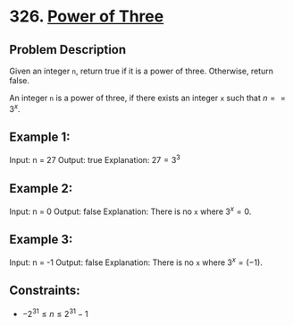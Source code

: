 # 326. [Power of Three](https://leetcode.com/problems/power-of-three/description/)

## Problem Description

Given an integer `n`, return true if it is a power of three. Otherwise, return false.

An integer `n` is a power of three, if there exists an integer `x` such that $n == 3^x$.

## Example 1:

Input: n = 27
Output: true
Explanation: $27 = 3^3$

## Example 2:

Input: n = 0
Output: false
Explanation: There is no `x` where $3^x = 0$.

## Example 3:

Input: n = -1
Output: false
Explanation: There is no `x` where $3^x = (-1)$.

## Constraints:

- $-2^{31} \leq n \leq 2^{31} - 1$
